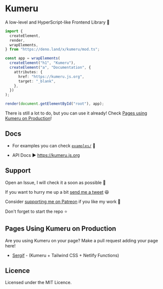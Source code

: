 # Kumeru

A low-level and HyperScript-like Frontend Library 🚀

```typescript
import {
  createElement,
  render,
  wrapElements,
} from "https://deno.land/x/kumeru/mod.ts";

const app = wrapElements(
  createElement("h1", "Kumeru"),
  createElement("a", "Documentation", {
    attributes: {
      href: "https://kumeru.js.org",
      target: "_blank",
    },
  })
);

render(document.getElementById("root"), app);
```

There is still a lot to do, but you can use it already! Check
[Pages using Kumeru on Production](#pages-using-kumeru-on-production)!

## Docs

- For examples you can check [`examples/`](./examples) 📂

- API Docs ▶ https://kumeru.js.org

## Support

Open an Issue, I will check it a soon as possible 👀

If you want to hurry me up a bit
[send me a tweet](https://twitter.com/intent/tweet?text=%40UltiRequiem%20) 😆

Consider [supporting me on Patreon](https://patreon.com/UltiRequiem) if you like
my work 🚀

Don't forget to start the repo ⭐

## Pages Using Kumeru on Production

Are you using Kumeru on your page? Make a pull request adding your page here!

- [Sergif](https://sergif.ultirequiem.com) - (Kumeru + Tailwind CSS + Netlify
  Functions)

## Licence

Licensed under the MIT Licence.
